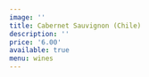 ```yaml
---
image: ''
title: Cabernet Sauvignon (Chile)
description: ''
price: '6.00'
available: true
menu: wines
---
```

